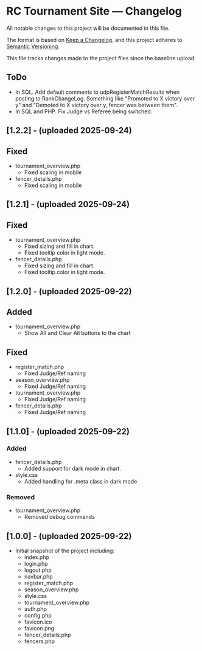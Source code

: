 # RC Tournament Site — Changelog

All notable changes to this project will be documented in this file.

The format is based on [Keep a Changelog](https://keepachangelog.com/en/1.1.0/),
and this project adheres to [Semantic Versioning](https://semver.org/spec/v2.0.0.html).

This file tracks changes made to the project files since the baseline upload.

## ToDo
- In SQL. Add default comments to udpRegisterMatchResults when posting to RankChangeLog. Something like "Promoted to X victory over y" and "Demoted to X victory over y, fencer was between them".
- In SQL and PHP. Fix Judge vs Referee being switched.


## [1.2.2] - (uploaded 2025-09-24)
## Fixed
- tournament_overview.php
  - Fixed scaling in mobile
- fencer_details.php
  - Fixed scaling in mobile


## [1.2.1] - (uploaded 2025-09-24)
## Fixed
- tournament_overview.php
  - Fixed sizing and fill in chart.
  - Fixed tooltip color in light mode.
- fencer_details.php
  - Fixed sizing and fill in chart.
  - Fixed tooltip color in light mode.


## [1.2.0] - (uploaded 2025-09-22)
## Added
- tournament_overview.php
  - Show All and Clear All buttons to the chart

## Fixed
- register_match.php
  - Fixed Judge/Ref naming
- season_overview.php
  - Fixed Judge/Ref naming
- tournament_overview.php
  - Fixed Judge/Ref naming
- fencer_details.php
  - Fixed Judge/Ref naming

## [1.1.0] - (uploaded 2025-09-22)
### Added
- fencer_details.php
  - Added support for dark mode in chart.
- style.css
  - Added handling for .meta class in dark mode

### Removed
- tournament_overview.php
  - Removed debug commands


## [1.0.0] - (uploaded 2025-09-22)
- Initial snapshot of the project including:
  - index.php
  - login.php
  - logout.php
  - navbar.php
  - register_match.php
  - season_overview.php
  - style.css
  - tournament_overview.php
  - auth.php
  - config.php
  - favicon.ico
  - favicon.png
  - fencer_details.php
  - fencers.php